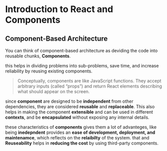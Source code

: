 # Introduction to React and Components

## Component-Based Architecture

You can think of component-based architecture as deviding the code into reusable chunks, **Components**.

this helps in dividing problems into sub-problems, save time, and increase reliability by reusing existing components.
>Conceptually, components are like JavaScript functions. They accept arbitrary inputs (called “props”) and return React elements describing what should appear on the screen.

since **component** are designed to be **independent** from other dependencies, they are considered **reusable** and **replaceable**. This also helps in making the component **extensible** and can be used in different **contexts**, and be **encapsulated** without exposing any internal details.

these characteristics of **components** gives them a lot of advanteges, like being **inedepndent** provides an **ease of development, deployment, and maintenamce**, which reflects on the **relaibilty** of the system. that and **Reuseability** helps in **reducing the cost** by using third-party components.

